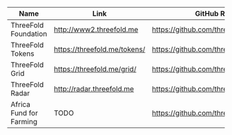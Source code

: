 Name | Link | GitHub Repository (source)
---------|----------|---------
ThreeFold Foundation | http://www2.threefold.me | https://github.com/threefoldfoundation/www_threefold
ThreeFold Tokens | https://threefold.me/tokens/ | https://github.com/threefoldfoundation/www_tokens
ThreeFold Grid | https://threefold.me/grid/ | https://github.com/threefoldfoundation/www_grid
ThreeFold Radar | http://radar.threefold.me | https://github.com/threefoldfoundation/www_radar
Africa Fund for Farming | TODO | https://github.com/threefoldfoundation/www_impact
